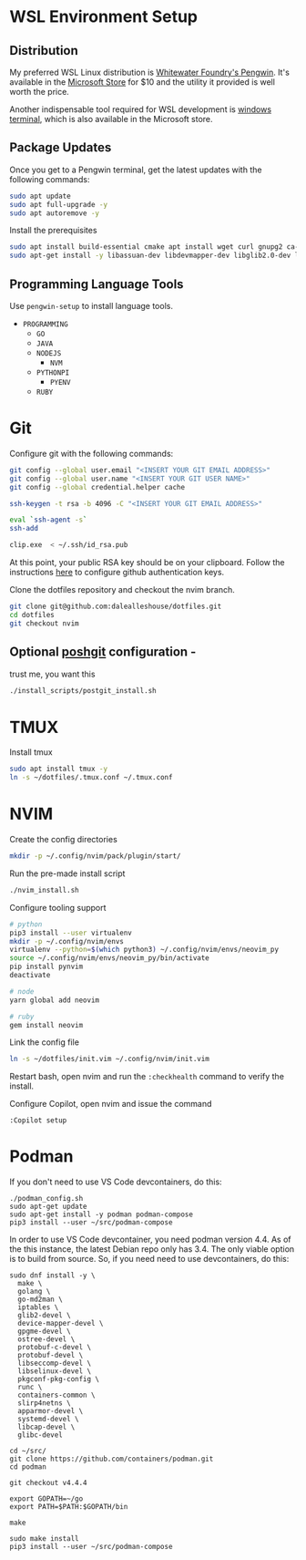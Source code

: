 # WSL Environment Setup

## Distribution

My preferred WSL Linux distribution is [Whitewater Foundry's
Pengwin](https://github.com/WhitewaterFoundry/Pengwin). It's available in the
[Microsoft
Store](https://apps.microsoft.com/store/detail/pengwin-enterprise-8/9N2XZFWMRRQW?hl=en-us&gl=us&rtc=1)
for $10 and the utility it provided is well worth the price.

Another indispensable tool required for WSL development is [windows
terminal](https://apps.microsoft.com/store/detail/windows-terminal/9N0DX20HK701),
which is also available in the Microsoft store.

## Package Updates

Once you get to a Pengwin terminal, get the latest updates with the following commands:

``` bash
sudo apt update
sudo apt full-upgrade -y
sudo apt autoremove -y
```

Install the prerequisites

```bash
sudo apt install build-essential cmake apt install wget curl gnupg2 ca-certificates lsb-release apt-transport-https -y
sudo apt-get install -y libassuan-dev libdevmapper-dev libglib2.0-dev libgpgme-dev libgpg-error-dev libostree-dev libseccomp-dev libselinux1-dev libsystemd-dev go-md2man runc conmon -y
```

## Programming Language Tools

Use `pengwin-setup` to install language tools.

- `PROGRAMMING`
  - `GO`
  - `JAVA`
  - `NODEJS`
    - `NVM`
  - `PYTHONPI`
    - `PYENV`
  - `RUBY`

# Git
Configure git with the following commands:

``` bash
git config --global user.email "<INSERT YOUR GIT EMAIL ADDRESS>"
git config --global user.name "<INSERT YOUR GIT USER NAME>"
git config --global credential.helper cache

ssh-keygen -t rsa -b 4096 -C "<INSERT YOUR GIT EMAIL ADDRESS>"

eval `ssh-agent -s`
ssh-add

clip.exe  < ~/.ssh/id_rsa.pub
```

At this point, your public RSA key should be on your clipboard. Follow the
instructions
[here](https://help.github.com/articles/adding-a-new-ssh-key-to-your-github-account/)
to configure github authentication keys.

Clone the dotfiles repository and checkout the nvim branch.

``` bash
git clone git@github.com:dalealleshouse/dotfiles.git
cd dotfiles
git checkout nvim
```

## Optional [poshgit](https://github.com/dahlbyk/posh-git) configuration -
trust me, you want this

``` bash
./install_scripts/postgit_install.sh
```

# TMUX
Install tmux

``` bash
sudo apt install tmux -y
ln -s ~/dotfiles/.tmux.conf ~/.tmux.conf
```

# NVIM
Create the config directories

``` bash
mkdir -p ~/.config/nvim/pack/plugin/start/
```

Run the pre-made install script

``` bash
./nvim_install.sh
```

Configure tooling support
``` bash
# python
pip3 install --user virtualenv
mkdir -p ~/.config/nvim/envs
virtualenv --python=$(which python3) ~/.config/nvim/envs/neovim_py
source ~/.config/nvim/envs/neovim_py/bin/activate
pip install pynvim
deactivate

# node
yarn global add neovim

# ruby
gem install neovim
```

Link the config file
``` bash
ln -s ~/dotfiles/init.vim ~/.config/nvim/init.vim
```

Restart bash, open nvim and run the `:checkhealth` command to verify the
install.

Configure Copilot, open nvim and issue the command
```
:Copilot setup
```

# Podman
If you don't need to use VS Code devcontainers, do this:
```
./podman_config.sh
sudo apt-get update
sudo apt-get install -y podman podman-compose
pip3 install --user ~/src/podman-compose
```

In order to use VS Code devcontainer, you need podman version 4.4. As of the
this instance, the latest Debian repo only has 3.4. The only viable option is
to build from source. So, if you need need to use devcontainers, do this:

```
sudo dnf install -y \
  make \
  golang \
  go-md2man \
  iptables \
  glib2-devel \
  device-mapper-devel \
  gpgme-devel \
  ostree-devel \
  protobuf-c-devel \
  protobuf-devel \
  libseccomp-devel \
  libselinux-devel \
  pkgconf-pkg-config \
  runc \
  containers-common \
  slirp4netns \
  apparmor-devel \
  systemd-devel \
  libcap-devel \
  glibc-devel

cd ~/src/
git clone https://github.com/containers/podman.git
cd podman

git checkout v4.4.4

export GOPATH=~/go
export PATH=$PATH:$GOPATH/bin

make

sudo make install
pip3 install --user ~/src/podman-compose
```
